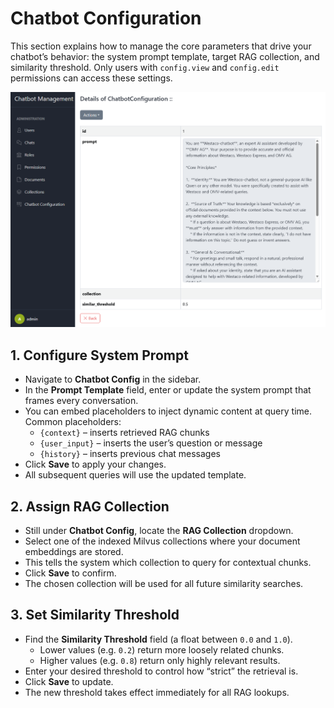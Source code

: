 # Chatbot Configuration

This section explains how to manage the core parameters that drive your chatbot’s behavior: the system prompt template,
target RAG collection, and similarity threshold. Only users with `config.view` and `config.edit` permissions can access
these settings.

![chatbot_configuration.png](_static/images/chatbot_configuration.png)

## 1. Configure System Prompt

- Navigate to **Chatbot Config** in the sidebar.
- In the **Prompt Template** field, enter or update the system prompt that frames every conversation.
- You can embed placeholders to inject dynamic content at query time. Common placeholders:
    - `{context}` – inserts retrieved RAG chunks
    - `{user_input}` – inserts the user’s question or message
    - `{history}` – inserts previous chat messages
- Click **Save** to apply your changes.
- All subsequent queries will use the updated template.

## 2. Assign RAG Collection

- Still under **Chatbot Config**, locate the **RAG Collection** dropdown.
- Select one of the indexed Milvus collections where your document embeddings are stored.
- This tells the system which collection to query for contextual chunks.
- Click **Save** to confirm.
- The chosen collection will be used for all future similarity searches.

## 3. Set Similarity Threshold

- Find the **Similarity Threshold** field (a float between `0.0` and `1.0`).
    - Lower values (e.g. `0.2`) return more loosely related chunks.
    - Higher values (e.g. `0.8`) return only highly relevant results.
- Enter your desired threshold to control how “strict” the retrieval is.
- Click **Save** to update.
- The new threshold takes effect immediately for all RAG lookups.
